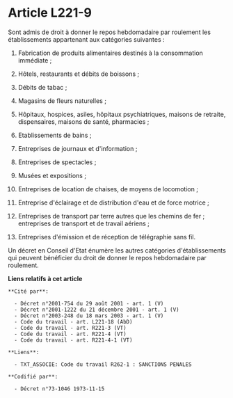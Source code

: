 # Article L221-9

Sont admis de droit à donner le repos hebdomadaire par roulement les établissements appartenant aux catégories suivantes :

1. Fabrication de produits alimentaires destinés à la consommation immédiate ;

2. Hôtels, restaurants et débits de boissons ;

3. Débits de tabac ;

4. Magasins de fleurs naturelles ;

5. Hôpitaux, hospices, asiles, hôpitaux psychiatriques, maisons de retraite, dispensaires, maisons de santé, pharmacies ;

6. Etablissements de bains ;

7. Entreprises de journaux et d'information ;

8. Entreprises de spectacles ;

9. Musées et expositions ;

10. Entreprises de location de chaises, de moyens de locomotion ;

11. Entreprise d'éclairage et de distribution d'eau et de force motrice ;

12. Entreprises de transport par terre autres que les chemins de fer ; entreprises de transport et de travail aériens ;

13. Entreprises d'émission et de réception de télégraphie sans fil.

Un décret en Conseil d'Etat énumère les autres catégories d'établissements qui peuvent bénéficier du droit de donner le repos
hebdomadaire par roulement.

**Liens relatifs à cet article**

	**Cité par**:

	  - Décret n°2001-754 du 29 août 2001 - art. 1 (V)
	  - Décret n°2001-1222 du 21 décembre 2001 - art. 1 (V)
	  - Décret n°2003-248 du 18 mars 2003 - art. 1 (V)
	  - Code du travail - art. L221-18 (AbD)
	  - Code du travail - art. R221-3 (VT)
	  - Code du travail - art. R221-4 (VT)
	  - Code du travail - art. R221-4-1 (VT)

	**Liens**:

	  - TXT_ASSOCIE: Code du travail R262-1 : SANCTIONS PENALES

	**Codifié par**:

	  - Décret n°73-1046 1973-11-15

